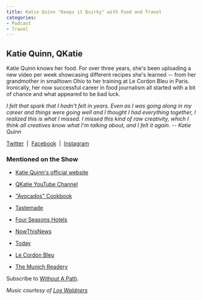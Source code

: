 ```yaml
---
title: Katie Quinn "Keeps it Quirky" with Food and Travel
categories:
- Podcast
- Travel
---
```


## Katie Quinn, QKatie

Katie Quinn knows her food. For over three years, she's been uploading a new video per week showcasing different recipes she's learned -- from her grandmother in smalltown Ohio to her training at Le Cordon Bleu in Paris. Ironically, her now successful career in food journalism all started with a bit of chance and what appeared to be bad luck.

_I felt that spark that I hadn't felt in years. Even as I was going along in my career and things were going well and I thought I had everything together, I realized this is what I missed. I missed this kind of raw creativity, which I think all creatives know what I'm talking about, and I felt it again. -- Katie Quinn_

[Twitter](https://twitter.com/qkatie)  |  [Facebook](https://www.facebook.com/TheQKatie/)  |  [Instagram](https://www.instagram.com/qkatie/)

### Mentioned on the Show

 	
  * [Katie Quinn's official website](https://www.katie-quinn.com/)

 	
  * [QKatie YouTube Channel](https://www.youtube.com/user/TheQKatie)

 	
  * ["Avocados" Cookbook](https://www.katie-quinn.com/cookbook)

 	
  * [Tastemade](https://www.tastemade.com/)

 	
  * [Four Seasons Hotels](https://www.fourseasons.com/)

 	
  * [NowThisNews](http://nowthisnews.com/)

 	
  * [Today](https://www.today.com/)

 	
  * [Le Cordon Bleu](https://www.cordonbleu.edu/paris/home/en)

 	
  * [The Munich Readery](http://www.readery.de/page11/styled-7/styled-8/index.html)

Subscribe to [Without A Path](https://itunes.apple.com/us/podcast/without-a-path/id1037475413?l=es&mt=2).

_Music courtesy of [Los Waldners](https://www.facebook.com/los.waldners)_
